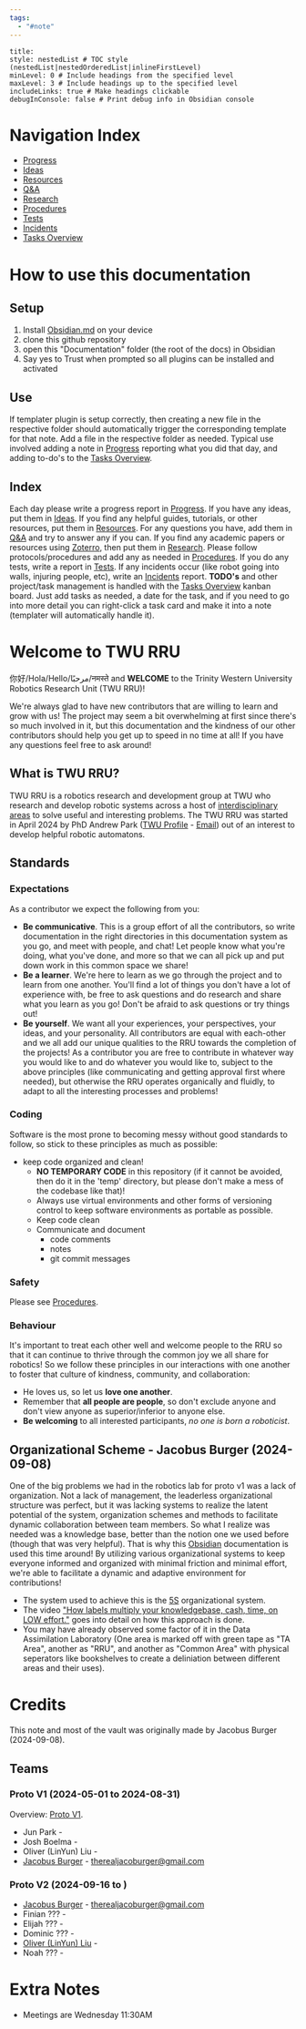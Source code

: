 ```yaml
---
tags:
  - "#note"
---
```


```table-of-contents
title: 
style: nestedList # TOC style (nestedList|nestedOrderedList|inlineFirstLevel)
minLevel: 0 # Include headings from the specified level
maxLevel: 3 # Include headings up to the specified level
includeLinks: true # Make headings clickable
debugInConsole: false # Print debug info in Obsidian console
```

# Navigation Index
- [Progress](Reports/Progress/Progress.md)
- [Ideas](Ideas.md)
- [Resources](Resources/Resources.md)
- [Q&A](Resources/Q&A.md)
- [Research](Research/Research.md)
- [Procedures](Procedures.md)
- [Tests](Reports/Tests/Tests.md)
- [Incidents](Reports/Incidents/Incidents.md)
- [Tasks Overview](Project/Tasks%20Overview.md)

#  How to use this documentation
## Setup
1. Install [Obsidian.md](https://obsidian.md) on your device
2. clone this github repository
3. open this "Documentation" folder (the root of the docs) in Obsidian
4. Say yes to Trust when prompted so all plugins can be installed and activated

## Use
If templater plugin is setup correctly, then creating a new file in the respective folder should automatically trigger the corresponding template for that note.
Add a file in the respective folder as needed. Typical use involved adding a note in [Progress](Reports/Progress/Progress.md) reporting what you did that day, and adding to-do's to the [Tasks Overview](Project/Tasks%20Overview.md).

## Index
Each day please write a progress report in [Progress](Reports/Progress/Progress.md).
If you have any ideas, put them in [Ideas](Ideas.md).
If you find any helpful guides, tutorials, or other resources, put them in [Resources](Resources/Resources.md).
For any questions you have, add them in [Q&A](Resources/Q&A.md) and try to answer any if you can.
If you find any academic papers or resources using [Zoterro](https://www.zotero.org/), then put them in [Research](Research/Research.md).
Please follow protocols/procedures and add any as needed in [Procedures](Procedures.md).
If you do any tests, write a report in [Tests](Reports/Tests/Tests.md).
If any incidents occur (like robot going into walls, injuring people, etc), write an [Incidents](Reports/Incidents/Incidents.md) report.
**TODO's** and other project/task management is handled with the [Tasks Overview](Project/Tasks%20Overview.md) kanban board. Just add tasks as needed, a date for the task, and if you need to go into more detail you can right-click a task card and make it into a note (templater will automatically handle it).

# Welcome to TWU RRU
你好/Hola/Hello/مرحبًا/नमस्ते and **WELCOME** to the Trinity Western University Robotics Research Unit (TWU RRU)!

We're always glad to have new contributors that are willing to learn and grow with us! The project may seem a bit overwhelming at first since there's so much involved in it, but this documentation and the kindness of our other contributors should help you get up to speed in no time at all! If you have any questions feel free to ask around!

## What is TWU RRU?
TWU RRU is a robotics research and development group at TWU who research and develop robotic systems across a host of [interdisciplinary areas](https://en.wikipedia.org/wiki/Outline_of_robotics) to solve useful and interesting problems.
The TWU RRU was started in April 2024 by PhD Andrew Park ([TWU Profile](https://www.twu.ca/profile/andrew-park) - [Email](A.Park@twu.ca)) out of an interest to develop helpful robotic automatons.

## Standards
### Expectations
As a contributor we expect the following from you:
- **Be communicative**. This is a group effort of all the contributors, so write documentation in the right directories in this documentation system as you go, and meet with people, and chat! Let people know what you're doing, what you've done, and more so that we can all pick up and put down work in this common space we share!
- **Be a learner**. We're here to learn as we go through the project and to learn from one another. You'll find a lot of things you don't have a lot of experience with, be free to ask questions and do research and share what you learn as you go! Don't be afraid to ask questions or try things out!
- **Be yourself**. We want all your experiences, your perspectives, your ideas, and your personality. All contributors are equal with each-other and we all add our unique qualities to the RRU towards the completion of the projects!
As a contributor you are free to contribute in whatever way you would like to and do whatever you would like to, subject to the above principles (like communicating and getting approval first where needed), but otherwise the RRU operates organically and fluidly, to adapt to all the interesting processes and problems!

### Coding
Software is the most prone to becoming messy without good standards to follow, so stick to these principles as much as possible:
- keep code organized and clean!
	- **NO TEMPORARY CODE** in this repository (if it cannot be avoided, then do it in the 'temp' directory, but please don't make a mess of the codebase like that)!
	- Always use virtual environments and other forms of versioning control to keep software environments as portable as possible.
	- Keep code clean
	- Communicate and document
		- code comments
		- notes
		- git commit messages

### Safety
Please see [Procedures](Procedures.md).

### Behaviour
It's important to treat each other well and welcome people to the RRU so that it can continue to thrive through the common joy we all share for robotics! So we follow these principles in our interactions with one another to foster that culture of kindness, community, and collaboration:
- He loves us, so let us **love one another**.
- Remember that **all people are people**, so don't exclude anyone and don't view anyone as superior/inferior to anyone else.
- **Be welcoming** to all interested participants, *no one is born a roboticist*.

## Organizational Scheme - Jacobus Burger (2024-09-08)
One of the big problems we had in the robotics lab for proto v1 was a lack of organization. Not a lack of management, the leaderless organizational structure was perfect, but it was lacking systems to realize the latent potential of the system, organization schemes and methods to facilitate dynamic collaboration between team members. So what I realize was needed was a knowledge base, better than the notion one we used before (though that was very helpful).
That is why this [Obsidian](https://obsidian.md) documentation is used this time around! By utilizing various organizational systems to keep everyone informed and organized with minimal friction and minimal effort, we're able to facilitate a dynamic and adaptive environment for contributions!
- The system used to achieve this is the [5S](https://en.wikipedia.org/wiki/5S_(methodology)) organizational system.
- The video ["How labels multiply your knowledgebase, cash, time, on LOW effort."](https://www.youtube.com/watch?v=B1QqAZeEfes) goes into detail on how this approach is done.
- You may have already observed some factor of it in the Data Assimilation Laboratory (One area is marked off with green tape as "TA Area", another as "RRU", and another as "Common Area" with physical seperators like bookshelves to create a deliniation between different areas and their uses).

# Credits
This note and most of the vault was originally made by Jacobus Burger (2024-09-08).
## Teams
### Proto V1 (2024-05-01 to 2024-08-31)
Overview: [Proto V1](Archive/Proto%20V1/Proto%20V1.md).
- Jun Park - 
- Josh Boelma - 
- Oliver (LinYun) Liu - 
- [Jacobus Burger](People/Jacobus%20Burger.md) - therealjacoburger@gmail.com
### Proto V2 (2024-09-16 to )
- [Jacobus Burger](People/Jacobus%20Burger.md) - therealjacoburger@gmail.com
- Finian ??? -
- Elijah ??? -
- Dominic ??? - 
- [Oliver (LinYun) Liu](People/Oliver%20(LinYun)%20Liu.md) -
- Noah ??? -


# Extra Notes
- Meetings are Wednesday 11:30AM
